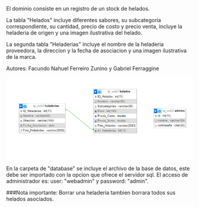 El dominio consiste en un registro de un stock de helados.

La tabla "Helados" incluye diferentes sabores, 
su subcategoria correspondiente, su cantidad, precio de costo
y precio venta, incluye la heladeria de origen y una imagen ilustrativa del helado.

La segunda tabla "Heladerias" incluye el nombre de la heladeria proveedora, la direccion y la
fecha de asociacion y una imagen ilustrativa de la marca.

Autores: Facundo Nahuel Ferreiro Zunino y Gabriel Ferraggine

![image](https://github.com/GabrielFerraggine/TPE_WEB_2/blob/main/Diagrama.png)

En la carpeta de "database" se incluye el archivo de la base de datos, este debe ser importado con la opcion que
ofrece el servidor sql. El acceso de administrador es:
            user: "webadmin" y password: "admin".

###Nota importante: Borrar una heladeria tambien borrara todos sus helados asociados. 